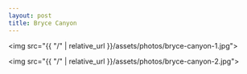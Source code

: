 ```yaml
---
layout: post
title: Bryce Canyon
---
```


<img src="{{ "/" | relative_url }}/assets/photos/bryce-canyon-1.jpg">

<img src="{{ "/" | relative_url }}/assets/photos/bryce-canyon-2.jpg">